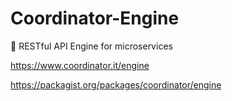 # Coordinator-Engine
🔩 RESTful API Engine for microservices

https://www.coordinator.it/engine

https://packagist.org/packages/coordinator/engine
